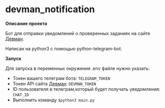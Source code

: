 # devman_notification

**Описание проекта**  

Бот для отправки уведомлений о проверенных заданиях на сайте [Девман](https://dvmn.org).  

Написан на  python3 с помощью python-telegram-bot.  


**Запуск**  

Для запуска в переменных окружения .env файле нужно указать:

* Токен вашего телеграм бота: `TELEGRAM_TOKEN`
* Токен API сайта [Девман](https://dvmn.org): `DEVMAN_TOKEN`
* ID пользователя в телеграм,который будет получать уведомления: `CHAT_ID`
* Выполнить команду `$python3 main.py`
